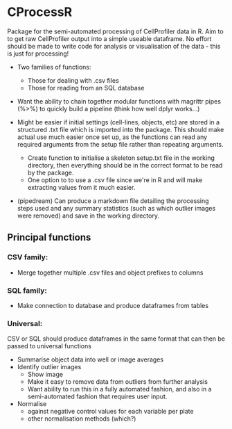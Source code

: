 CProcessR
============

Package for the semi-automated processing of CellProfiler data in R. Aim to to get raw CellProfiler output into a simple useable dataframe. No effort should be made to write code for analysis or visualisation of the data - this is just for processing!

- Two families of functions:
	- Those for dealing with .csv files
	- Those for reading from an SQL database

- Want the ability to chain together modular functions with magrittr pipes (%>%) to quickly build a pipeline (think how well dplyr works...)

- Might be easier if initial settings (cell-lines, objects, etc) are stored in a structured .txt file which is imported into the package. This should make actual use much easier once set up, as the functions can read any required arguments from the setup file rather than repeating arguments.
	- Create function to initialise a skeleton setup.txt file in the working directory, then everything should be in the correct format to be read by the package.
	- One option to to use a .csv file since we're in R and will make extracting values from it much easier.

- (pipedream) Can produce a markdown file detailing the processing steps used and any summary statistics (such as which outlier images were removed) and save in the working directory.

## Principal functions

### CSV family:

- Merge together multiple .csv files and object prefixes to columns

### SQL family:

- Make connection to database and produce dataframes from tables

### Universal:
CSV or SQL should produce dataframes in the same format that can then be passed to universal functions

- Summarise object data into well or image averages
- Identify outlier images
	- Show image
	- Make it easy to remove data from outliers from further analysis
	- Want ability to run this in a fully automated fashion, and also in a semi-automated fashion that requires user input.
- Normalise
	- against negative control values for each variable per plate
	- other normalisation methods (which?)
